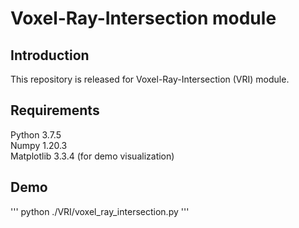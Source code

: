 # Voxel-Ray-Intersection module

## Introduction

This repository is released for Voxel-Ray-Intersection (VRI) module.

## Requirements

Python 3.7.5\
Numpy 1.20.3\
Matplotlib 3.3.4 (for demo visualization)

## Demo
'''
  python ./VRI/voxel_ray_intersection.py
'''
